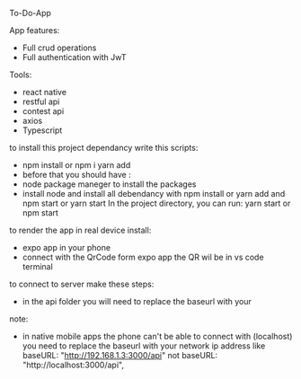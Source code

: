 To-Do-App

App features:

- Full crud operations
- Full authentication with JwT

Tools:

- react native
- restful api
- contest api
- axios
- Typescript

to install this project dependancy write this scripts:

- npm install or npm i yarn add
- before that you should have :
- node package maneger to install the packages
- install node and install all debendancy with npm install or yarn add and npm start
  or yarn start In the project directory, you can run: yarn start or npm start

to render the app in real device install:

- expo app in your phone
- connect with the QrCode form expo app the QR wil be in vs code terminal

to connect to server make these steps:

- in the api folder you will need to replace the baseurl with your

note:

- in native mobile apps the phone can't be able to connect with (localhost)
  you need to replace the baseurl with your network ip address like baseURL: "http://192.168.1.3:3000/api" not baseURL: "http://localhost:3000/api",
